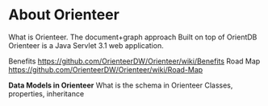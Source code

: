 # About Orienteer

What is Orienteer. 
The document+graph approach
Built on top of  OrientDB 
Orienteer is a Java Servlet 3.1 web application.

Benefits https://github.com/OrienteerDW/Orienteer/wiki/Benefits
Road Map https://github.com/OrienteerDW/Orienteer/wiki/Road-Map


**Data Models in Orienteer**
What is the schema in Orienteer
Classes, properties, inheritance
